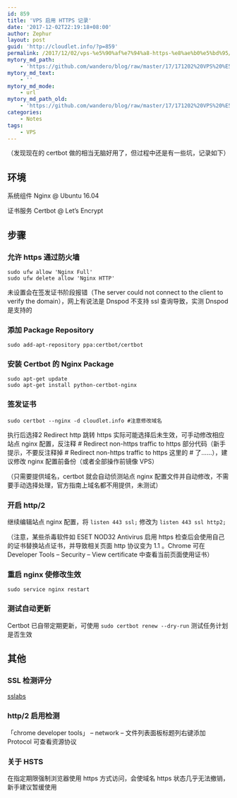 ```yaml
---
id: 859
title: 'VPS 启用 HTTPS 记录'
date: '2017-12-02T22:19:18+08:00'
author: Zephur
layout: post
guid: 'http://cloudlet.info/?p=859'
permalink: /2017/12/02/vps-%e5%90%af%e7%94%a8-https-%e8%ae%b0%e5%bd%95/
mytory_md_path:
    - 'https://github.com/wandero/blog/raw/master/17/171202%20VPS%20%E5%90%AF%E7%94%A8%20HTTPS%20%E8%AE%B0%E5%BD%95.md'
mytory_md_text:
    - ''
mytory_md_mode:
    - url
mytory_md_path_old:
    - 'https://github.com/wandero/blog/raw/master/17/171202%20VPS%20%E5%90%AF%E7%94%A8%20HTTPS%20%E8%AE%B0%E5%BD%95.md'
categories:
    - Notes
tags:
    - VPS
---
```


（发现现在的 certbot 做的相当无脑好用了，但过程中还是有一些坑，记录如下）

<!--more-->

## 环境

系统组件 Nginx @ Ubuntu 16.04

证书服务 Certbot @ Let’s Encrypt

## 步骤

### 允许 https 通过防火墙

```
sudo ufw allow 'Nginx Full'
sudo ufw delete allow 'Nginx HTTP'
```

未设置会在签发证书阶段报错（The server could not connect to the client to verify the domain），网上有说法是 Dnspod 不支持 ssl 查询导致，实测 Dnspod 是支持的

### 添加 Package Repository

```
sudo add-apt-repository ppa:certbot/certbot 
```

### 安装 Certbot 的 Nginx Package

```
sudo apt-get update
sudo apt-get install python-certbot-nginx
```

### 签发证书

```
sudo certbot --nginx -d cloudlet.info #注意修改域名
```

执行后选择2 Redirect http 跳转 https 实际可能选择后未生效，可手动修改相应站点 nginx 配置，反注释 # Redirect non-https traffic to https 部分代码（新手提示，不要反注释掉 # Redirect non-https traffic to https 这里的 # 了……），建议修改 nginx 配置前备份（或者全部操作前镜像 VPS）

（只需要提供域名，certbot 就会自动侦测站点 nginx 配置文件并自动修改，不需要手动选择处理，官方指南上域名都不用提供，未测试）

### 开启 http/2

继续编辑站点 nginx 配置，将 `listen 443 ssl;` 修改为 `listen 443 ssl http2;`

（注意，某些杀毒软件如 ESET NOD32 Antivirus 启用 https 检查后会使用自己的证书替换站点证书，并导致相关页面 http 协议变为 1.1 。Chrome 可在 Developer Tools – Security – View certificate 中查看当前页面使用证书）

### 重启 nginx 使修改生效

```
sudo service nginx restart 
```

### 测试自动更新

Certbot 已自带定期更新，可使用 `sudo certbot renew --dry-run` 测试任务计划是否生效

## 其他

### SSL 检测评分

[sslabs](https://www.ssllabs.com/)

### http/2 启用检测

「chrome developer tools」 – network – 文件列表面板标题列右键添加 Protocol 可查看资源协议

### 关于 HSTS

在指定期限强制浏览器使用 https 方式访问，会使域名 https 状态几乎无法撤销，新手建议暂缓使用